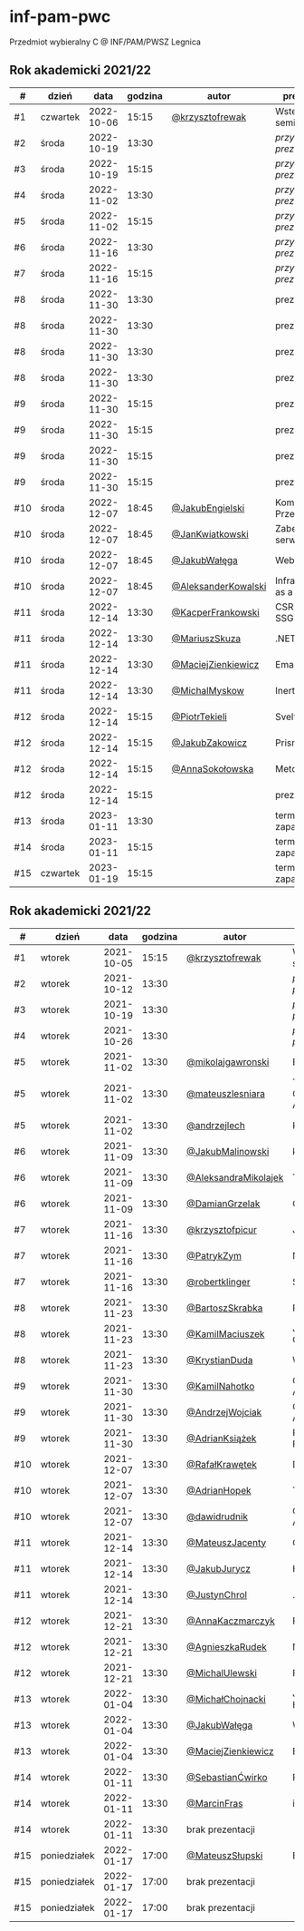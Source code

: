 # inf-pam-pwc
Przedmiot wybieralny C @ INF/PAM/PWSZ Legnica

## Rok akademicki 2021/22

| #   | dzień     | data       | godzina | autor                                                | prezentacja                 |
|-----|-----------|------------|---------|------------------------------------------------------|-----------------------------|
| #1  | czwartek  | 2022-10-06 | 15:15   | [@krzysztofrewak](https://github.com/krzysztofrewak) | Wstęp do seminarium         |
| #2  | środa     | 2022-10-19 | 13:30   |                                                      | _przygotowanie prezentacji_ |
| #3  | środa     | 2022-10-19 | 15:15   |                                                      | _przygotowanie prezentacji_ |
| #4  | środa     | 2022-11-02 | 13:30   |                                                      | _przygotowanie prezentacji_ |
| #5  | środa     | 2022-11-02 | 15:15   |                                                      | _przygotowanie prezentacji_ |
| #6  | środa     | 2022-11-16 | 13:30   |                                                      | _przygotowanie prezentacji_ |
| #7  | środa     | 2022-11-16 | 15:15   |                                                      | _przygotowanie prezentacji_ |
| #8  | środa     | 2022-11-30 | 13:30   |                                                      | prezentacja 1               |
| #8  | środa     | 2022-11-30 | 13:30   |                                                      | prezentacja 2               |
| #8  | środa     | 2022-11-30 | 13:30   |                                                      | prezentacja 3               |
| #8  | środa     | 2022-11-30 | 13:30   |                                                      | prezentacja 4               |
| #9  | środa     | 2022-11-30 | 15:15   |                                                      | prezentacja 1               |
| #9  | środa     | 2022-11-30 | 15:15   |                                                      | prezentacja 2               |
| #9  | środa     | 2022-11-30 | 15:15   |                                                      | prezentacja 3               |
| #9  | środa     | 2022-11-30 | 15:15   |                                                      | prezentacja 4               |
| #10 | środa     | 2022-12-07 | 18:45   | [@JakubEngielski](https://github.com/Aceaelus)       | Komputery Przemysłowe       |
| #10 | środa     | 2022-12-07 | 18:45   | [@JanKwiatkowski](https://github.com/JayKayJunior)   | Zabezpieczenia serwerowni   |
| #10 | środa     | 2022-12-07 | 18:45   | [@JakubWałęga](https://github.com/J-Walega)          | Websockety                  |
| #10 | środa     | 2022-12-07 | 18:45   | [@AleksanderKowalski](https://github.com/MrHDOLEK)   | Infrastructure as a code    |
| #11 | środa     | 2022-12-14 | 13:30   | [@KacperFrankowski](https://github.com/shiragaira)   | CSR vs SSR vs SSG           |
| #11 | środa     | 2022-12-14 | 13:30   | [@MariuszSkuza](https://github.com/Prestionyk)       | .NET MAUI                   |
| #11 | środa     | 2022-12-14 | 13:30   | [@MaciejZienkiewicz](https://github.com/pxmacie)     | Email.js                    |
| #11 | środa     | 2022-12-14 | 13:30   | [@MichalMyskow](https://github.com/MichalMyskow)     | Inertia.js                  |
| #12 | środa     | 2022-12-14 | 15:15   | [@PiotrTekieli](https://github.com/PiotrTekieli)     | Svelte                      |
| #12 | środa     | 2022-12-14 | 15:15   | [@JakubZakowicz](https://github.com/JakubZakowicz)   | Prisma                      |
| #12 | środa     | 2022-12-14 | 15:15   | [@AnnaSokołowska](https://github.com/Anna-Sokolowska)| Metodyki CSS                |
| #12 | środa     | 2022-12-14 | 15:15   |                                                      | prezentacja 4               |
| #13 | środa     | 2023-01-11 | 13:30   |                                                      | termin zapasowy             |
| #14 | środa     | 2023-01-11 | 15:15   |                                                      | termin zapasowy             |
| #15 | czwartek  | 2023-01-19 | 15:15   |                                                      | termin zapasowy             |

## Rok akademicki 2021/22

| #   | dzień        | data       | godzina | autor                                                     | prezentacja                 |
|-----|--------------| ---------- | ------- |-----------------------------------------------------------|-----------------------------|
| #1  | wtorek       | 2021-10-05 | 15:15   | [@krzysztofrewak](https://github.com/krzysztofrewak)      | Wstęp do seminarium         |
| #2  | wtorek       | 2021-10-12 | 13:30   |                                                           | _przygotowanie prezentacji_ |
| #3  | wtorek       | 2021-10-19 | 13:30   |                                                           | _przygotowanie prezentacji_ |
| #4  | wtorek       | 2021-10-26 | 13:30   |                                                           | _przygotowanie prezentacji_ |
| #5  | wtorek       | 2021-11-02 | 13:30   | [@mikolajgawronski](https://github.com/mikolajgawronski)  | Elasticsearch               |
| #5  | wtorek       | 2021-11-02 | 13:30   | [@mateuszlesniara](https://github.com/Overnerfed)         | The Composable Architecture |
| #5  | wtorek       | 2021-11-02 | 13:30   | [@andrzejlech](https://github.com/AndrzejLech)            | Kasspresso                  |
| #6  | wtorek       | 2021-11-09 | 13:30   | [@JakubMalinowski](https://github.com/not-raspy)          | kryptowaluty                |
| #6  | wtorek       | 2021-11-09 | 13:30   | [@AleksandraMikolajek](https://github.com/Ola-M)          | TypeScript                  |
| #6  | wtorek       | 2021-11-09 | 13:30   | [@DamianGrzelak](https://github.com/lolsky)               | GraphQL                     |
| #7  | wtorek       | 2021-11-16 | 13:30   | [@krzysztofpicur](https://github.com/mightykit)           | Jenkins                     |
| #7  | wtorek       | 2021-11-16 | 13:30   | [@PatrykZym](https://github.com/rewe999)                  | Mikroserwisy                |
| #7  | wtorek       | 2021-11-16 | 13:30   | [@robertklinger](https://github.com/Eater0)               | SEO                         |
| #8  | wtorek       | 2021-11-23 | 13:30   | [@BartoszSkrabka](https://github.com/Skrabka98)           | Redux                       |
| #8  | wtorek       | 2021-11-23 | 13:30   | [@KamilMaciuszek](https://github.com/KamilMaciuszek)      | Jetpack Compose             |
| #8  | wtorek       | 2021-11-23 | 13:30   | [@KrystianDuda](https://github.com/Bon3z)                 | WebAssembly                 |
| #9  | wtorek       | 2021-11-30 | 13:30   | [@KamilNahotko](https://github.com/kamilnahotko)          | Google Places API           |
| #9  | wtorek       | 2021-11-30 | 13:30   | [@AndrzejWojciak](https://github.com/andrzejwojciak)      | Clean Architecture          |
| #9  | wtorek       | 2021-11-30 | 13:30   | [@AdrianKsiążek](https://github.com/azeksi)               | React Hook Form             |
| #10 | wtorek       | 2021-12-07 | 13:30   | [@RafałKrawętek](https://github.com/rafalkrawetek)        | Drukarki 3D                 |
| #10 | wtorek       | 2021-12-07 | 13:30   | [@AdrianHopek](https://github.com/Baakoma)                | Tailwind CSS                |
| #10 | wtorek       | 2021-12-07 | 13:30   | [@dawidrudnik](https://github.com/dawidrudnik)            | GitHub Actions              |
| #11 | wtorek       | 2021-12-14 | 13:30   | [@MateuszJacenty](https://github.com/Huszan)              | Captcha                     |
| #11 | wtorek       | 2021-12-14 | 13:30   | [@JakubJurycz](https://github.com/PythSomeone)            | Heroku                      |
| #11 | wtorek       | 2021-12-14 | 13:30   | [@JustynChrol](https://github.com/Justyn-98)              | .NET                        |
| #12 | wtorek       | 2021-12-21 | 13:30   | [@AnnaKaczmarczyk](https://github.com/annakaczmarczyk)    | Flutter                     |
| #12 | wtorek       | 2021-12-21 | 13:30   | [@AgnieszkaRudek](https://github.com/Blusia)              | Makiety UX/UI               |
| #12 | wtorek       | 2021-12-21 | 13:30   | [@MichalUlewski](https://github.com/Trefluuu)             | Firebase                    |
| #13 | wtorek       | 2022-01-04 | 13:30   | [@MichałChojnacki](https://github.com/MichalChojnacki450) | Jak działają Hakerzy        |
| #13 | wtorek       | 2022-01-04 | 13:30   | [@JakubWałęga](https://github.com/JW-39615)               | Websockety                  |
| #13 | wtorek       | 2022-01-04 | 13:30   | [@MaciejZienkiewicz](https://github.com/pxmaciej)         | Email.js                    |
| #14 | wtorek       | 2022-01-11 | 13:30   | [@SebastianĆwirko](https://github.com/sebcwi)             | React                       |
| #14 | wtorek       | 2022-01-11 | 13:30   | [@MarcinFras](https://github.com/Bocian117)               | iVend                       |
| #14 | wtorek       | 2022-01-11 | 13:30   | brak prezentacji                                          |                             |
| #15 | poniedziałek | 2022-01-17 | 17:00   | [@MateuszSłupski](https://github.com/PanMati2)            | Blockchain                  |
| #15 | poniedziałek | 2022-01-17 | 17:00   | brak prezentacji                                          |                             |
| #15 | poniedziałek | 2022-01-17 | 17:00   | brak prezentacji                                          |                             |
